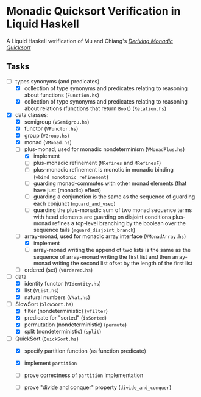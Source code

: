 # Monadic Quicksort Verification in Liquid Haskell


A Liquid Haskell verification of Mu and Chiang's _[Deriving Monadic Quicksort][Mu S, Chiang T - Declarative Pearl- Deriving Monadic Quicksort]_

## Tasks


- [ ] types synonyms (and predicates)
  - [x] collection of type synonyms and predicates relating to reasoning about functions (`Function.hs`)
  - [x] collection of type synonyms and predicates relating to reasoning about relations (functions that return `Bool`) (`Relation.hs`)
- [x] data classes:
  - [x] semigroup (`VSemigrou.hs`)
  - [x] functor (`VFunctor.hs`)
  - [x] group (`VGroup.hs`)
  - [x] monad (`VMonad.hs`)
  - [ ] plus-monad, used for monadic nondeterminism (`VMonadPlus.hs`)
    - [x] implement
    - [ ] plus-monadic refinement (`MRefines` and `MRefinesF`)
    - [ ] plus-monadic refinement is monotic in monadic binding (`vbind_monotonic_refinement`)
    - [ ] guarding monad-commutes with other monad elements (that have just (monadic) effect)
    - [ ] guarding a conjunction is the same as the sequence of guarding each conjunct (`mguard_and_vseq`)
    - [ ] guarding the plus-monadic sum of two monad sequence terms with head elements are guarding on disjoint conditions plus-monad refines a top-level branching by the boolean over the sequence tails (`mguard_disjoint_branch`)
  - [ ] array-monad, used for monadic array interface (`VMonadArray.hs`)
    - [x] implement
    - [ ] array-monad writing the append of two lists is the same as the sequence of array-monad writing the first list and then array-monad writing the second list ofset by the length of the first list
  - [ ] ordered (set) (`VOrdered.hs`)
- [ ] data
  - [x] identity functor (`VIdentity.hs`)
  - [x] list (`VList.hs`)
  - [x] natural numbers (`VNat.hs`)
- [ ] SlowSort (`SlowSort.hs`)
  - [x] filter (nondeterministic) (`vfilter`)
  - [x] predicate for "sorted" (`isSorted`)
  - [x] permutation (nondeterministic) (`permute`)
  - [x] split (nondeterministic) (`split`)
- [ ] QuickSort (`QuickSort.hs`)
  - [x] specify partition function (as function predicate)
  - [x] implement `partition`
  - [ ] prove correctness of `partition` implementation
  - [ ] prove "divide and conquer" property (`divide_and_conquer`)



<!-- References -->

[Mu S, Chiang T - Declarative Pearl- Deriving Monadic Quicksort]: https://scm.iis.sinica.edu.tw/pub/2020-monadic-sort.pdf
